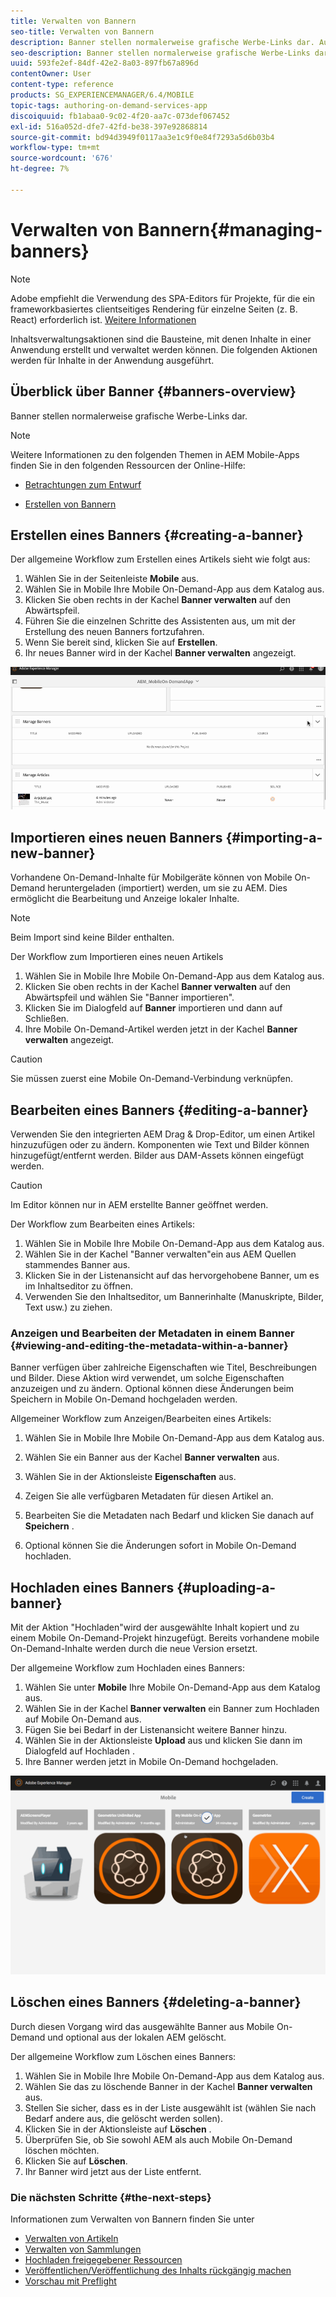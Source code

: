 ```yaml
---
title: Verwalten von Bannern
seo-title: Verwalten von Bannern
description: Banner stellen normalerweise grafische Werbe-Links dar. Auf dieser Seite erfahren Sie mehr.
seo-description: Banner stellen normalerweise grafische Werbe-Links dar. Auf dieser Seite erfahren Sie mehr.
uuid: 593fe2ef-84df-42e2-8a03-897fb67a896d
contentOwner: User
content-type: reference
products: SG_EXPERIENCEMANAGER/6.4/MOBILE
topic-tags: authoring-on-demand-services-app
discoiquuid: fb1abaa0-9c02-4f20-aa7c-073def067452
exl-id: 516a052d-dfe7-42fd-be38-397e92868814
source-git-commit: bd94d3949f0117aa3e1c9f0e84f7293a5d6b03b4
workflow-type: tm+mt
source-wordcount: '676'
ht-degree: 7%

---
```


# Verwalten von Bannern{#managing-banners}

>[!NOTE]
>
>Adobe empfiehlt die Verwendung des SPA-Editors für Projekte, für die ein frameworkbasiertes clientseitiges Rendering für einzelne Seiten (z. B. React) erforderlich ist. [Weitere Informationen](/help/sites-developing/spa-overview.md)

Inhaltsverwaltungsaktionen sind die Bausteine, mit denen Inhalte in einer Anwendung erstellt und verwaltet werden können. Die folgenden Aktionen werden für Inhalte in der Anwendung ausgeführt.

## Überblick über Banner {#banners-overview}

Banner stellen normalerweise grafische Werbe-Links dar.

>[!NOTE]
>
>Weitere Informationen zu den folgenden Themen in AEM Mobile-Apps finden Sie in den folgenden Ressourcen der Online-Hilfe:
>
>* [Betrachtungen zum Entwurf](https://helpx.adobe.com/digital-publishing-solution/help/design-app.html)
   >
   >
* [Erstellen von Bannern](https://helpx.adobe.com/digital-publishing-solution/help/creating-banners.html)

>



## Erstellen eines Banners {#creating-a-banner}

Der allgemeine Workflow zum Erstellen eines Artikels sieht wie folgt aus:

1. Wählen Sie in der Seitenleiste **Mobile** aus.
1. Wählen Sie in Mobile Ihre Mobile On-Demand-App aus dem Katalog aus.
1. Klicken Sie oben rechts in der Kachel **Banner verwalten** auf den Abwärtspfeil.
1. Führen Sie die einzelnen Schritte des Assistenten aus, um mit der Erstellung des neuen Banners fortzufahren.
1. Wenn Sie bereit sind, klicken Sie auf **Erstellen**.
1. Ihr neues Banner wird in der Kachel **Banner verwalten** angezeigt.

![chlimage_1-6](assets/chlimage_1-6.gif)

## Importieren eines neuen Banners {#importing-a-new-banner}

Vorhandene On-Demand-Inhalte für Mobilgeräte können von Mobile On-Demand heruntergeladen (importiert) werden, um sie zu AEM. Dies ermöglicht die Bearbeitung und Anzeige lokaler Inhalte.

>[!NOTE]
>
>Beim Import sind keine Bilder enthalten.

Der Workflow zum Importieren eines neuen Artikels

1. Wählen Sie in Mobile Ihre Mobile On-Demand-App aus dem Katalog aus.
1. Klicken Sie oben rechts in der Kachel **Banner verwalten** auf den Abwärtspfeil und wählen Sie &quot;Banner importieren&quot;.
1. Klicken Sie im Dialogfeld auf **Banner** importieren und dann auf Schließen.
1. Ihre Mobile On-Demand-Artikel werden jetzt in der Kachel **Banner verwalten** angezeigt.

>[!CAUTION]
>
>Sie müssen zuerst eine Mobile On-Demand-Verbindung verknüpfen.

## Bearbeiten eines Banners {#editing-a-banner}

Verwenden Sie den integrierten AEM Drag &amp; Drop-Editor, um einen Artikel hinzuzufügen oder zu ändern. Komponenten wie Text und Bilder können hinzugefügt/entfernt werden. Bilder aus DAM-Assets können eingefügt werden.

>[!CAUTION]
>
>Im Editor können nur in AEM erstellte Banner geöffnet werden.

Der Workflow zum Bearbeiten eines Artikels:

1. Wählen Sie in Mobile Ihre Mobile On-Demand-App aus dem Katalog aus.
1. Wählen Sie in der Kachel &quot;Banner verwalten&quot;ein aus AEM Quellen stammendes Banner aus.
1. Klicken Sie in der Listenansicht auf das hervorgehobene Banner, um es im Inhaltseditor zu öffnen.
1. Verwenden Sie den Inhaltseditor, um Bannerinhalte (Manuskripte, Bilder, Text usw.) zu ziehen.

### Anzeigen und Bearbeiten der Metadaten in einem Banner {#viewing-and-editing-the-metadata-within-a-banner}

Banner verfügen über zahlreiche Eigenschaften wie Titel, Beschreibungen und Bilder. Diese Aktion wird verwendet, um solche Eigenschaften anzuzeigen und zu ändern. Optional können diese Änderungen beim Speichern in Mobile On-Demand hochgeladen werden.

Allgemeiner Workflow zum Anzeigen/Bearbeiten eines Artikels:

1. Wählen Sie in Mobile Ihre Mobile On-Demand-App aus dem Katalog aus.
1. Wählen Sie ein Banner aus der Kachel **Banner verwalten** aus.

1. Wählen Sie in der Aktionsleiste **Eigenschaften** aus.
1. Zeigen Sie alle verfügbaren Metadaten für diesen Artikel an.
1. Bearbeiten Sie die Metadaten nach Bedarf und klicken Sie danach auf **Speichern** .
1. Optional können Sie die Änderungen sofort in Mobile On-Demand hochladen.

## Hochladen eines Banners {#uploading-a-banner}

Mit der Aktion &quot;Hochladen&quot;wird der ausgewählte Inhalt kopiert und zu einem Mobile On-Demand-Projekt hinzugefügt. Bereits vorhandene mobile On-Demand-Inhalte werden durch die neue Version ersetzt.

Der allgemeine Workflow zum Hochladen eines Banners:

1. Wählen Sie unter **Mobile** Ihre Mobile On-Demand-App aus dem Katalog aus.
1. Wählen Sie in der Kachel **Banner verwalten** ein Banner zum Hochladen auf Mobile On-Demand aus.
1. Fügen Sie bei Bedarf in der Listenansicht weitere Banner hinzu.
1. Wählen Sie in der Aktionsleiste **Upload** aus und klicken Sie dann im Dialogfeld auf Hochladen .
1. Ihre Banner werden jetzt in Mobile On-Demand hochgeladen.

![chlimage_1-7](assets/chlimage_1-7.gif)

## Löschen eines Banners {#deleting-a-banner}

Durch diesen Vorgang wird das ausgewählte Banner aus Mobile On-Demand und optional aus der lokalen AEM gelöscht.

Der allgemeine Workflow zum Löschen eines Banners:

1. Wählen Sie in Mobile Ihre Mobile On-Demand-App aus dem Katalog aus.
1. Wählen Sie das zu löschende Banner in der Kachel **Banner verwalten** aus.
1. Stellen Sie sicher, dass es in der Liste ausgewählt ist (wählen Sie nach Bedarf andere aus, die gelöscht werden sollen).
1. Klicken Sie in der Aktionsleiste auf **Löschen** .
1. Überprüfen Sie, ob Sie sowohl AEM als auch Mobile On-Demand löschen möchten.
1. Klicken Sie auf **Löschen**.
1. Ihr Banner wird jetzt aus der Liste entfernt.

### Die nächsten Schritte {#the-next-steps}

Informationen zum Verwalten von Bannern finden Sie unter

* [Verwalten von Artikeln](/help/mobile/mobile-on-demand-managing-articles.md)
* [Verwalten von Sammlungen](/help/mobile/mobile-on-demand-managing-collections.md)
* [Hochladen freigegebener Ressourcen](/help/mobile/mobile-on-demand-shared-resources.md)
* [Veröffentlichen/Veröffentlichung des Inhalts rückgängig machen](/help/mobile/mobile-on-demand-publishing-unpublishing.md)
* [Vorschau mit Preflight](/help/mobile/aem-mobile-manage-ondemand-services.md)
